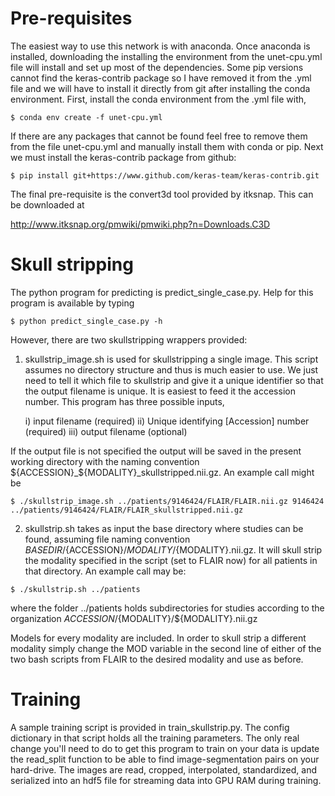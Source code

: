 # Pre-requisites

The easiest way to use this network is with anaconda.  Once anaconda is installed,
downloading the installing the environment from the unet-cpu.yml file will
install and set up most of the dependencies.  Some pip versions cannot find the
keras-contrib package so I have removed it from the .yml file and we will have to
install it directly from git after installing the conda environment.  First,
install the conda environment from the .yml file with,

```
$ conda env create -f unet-cpu.yml
```

If there are any packages that cannot be found feel free to remove them from
the file unet-cpu.yml and manually install them with conda or pip.  Next we must
install the keras-contrib package from github:
```
$ pip install git+https://www.github.com/keras-team/keras-contrib.git
```
The final pre-requisite is the convert3d tool provided by itksnap.  This can be
downloaded at

http://www.itksnap.org/pmwiki/pmwiki.php?n=Downloads.C3D

# Skull stripping

The python program for predicting is predict_single_case.py.  Help for this
program is available by typing
```
$ python predict_single_case.py -h
```
However, there are two skullstripping wrappers provided:
 
1) skullstrip_image.sh is used for skullstripping a single image. This script
assumes no directory structure and thus is much easier to use. We just need to
tell it which file to skullstrip and give it a unique identifier so that the
output filename is unique.  It is easiest to feed it the accession number.
This program has three possible inputs,
   
   i) input filename (required)
  ii) Unique identifying [Accession] number (required)
 iii) output filename (optional)
 
If the output file is not specified the output will be saved in the present working
directory with the naming convention ${ACCESSION}_${MODALITY}_skullstripped.nii.gz.
An example call might be
```
$ ./skullstrip_image.sh ../patients/9146424/FLAIR/FLAIR.nii.gz 9146424 ../patients/9146424/FLAIR/FLAIR_skullstripped.nii.gz
```

2) skullstrip.sh takes as input the base directory where studies can be found,
assuming file naming convention ${BASEDIR}/${ACCESSION}/${MODALITY}/${MODALITY}.nii.gz.
It will skull strip the modality specified in the script (set to FLAIR now) for all
patients in that directory. An example call may be:
```
$ ./skullstrip.sh ../patients
```
where the folder ../patients holds subdirectories for studies according to the
organization ${ACCESSION}/${MODALITY}/${MODALITY}.nii.gz

Models for every modality are included. In order to skull strip a different modality
simply change the MOD variable in the second line of either of the two bash scripts
from FLAIR to the desired modality and use as before.


# Training

A sample training script is provided in train_skullstrip.py.  The config dictionary in
that script holds all the training parameters.  The only real change you'll need to do
to get this program to train on your data is update the read_split function to be able
to find image-segmentation pairs on your hard-drive.  The images are read, cropped,
interpolated, standardized, and serialized into an hdf5 file for streaming data into
GPU RAM during training.  